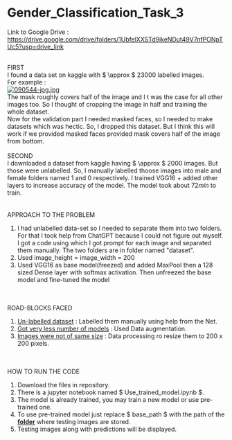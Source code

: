 # Gender_Classification_Task_3

Link to Google Drive : https://drive.google.com/drive/folders/1UbfelXXSTd9ikeNDut49V7nfPONpTUc5?usp=drive_link


<br>FIRST<br> I found a data set on kaggle with $ \approx $ $23000$ labelled images.
<br> For example : </br>
[![090544-jpg.jpg](https://i.postimg.cc/tR6vG1vY/090544-jpg.jpg)](https://postimg.cc/CdFsjKgg)
<br> The mask roughly covers half of the image and I t was the case for all other images too. So I thought of cropping the image in half and training the whole dataset.<br>
Now for the validation part I needed masked faces, so I needed to make datasets which was hectic. So, I dropped this dataset.
But I think this will work if we provided masked faces provided mask covers half of the image from bottom.
<br><br>SECOND<br>
I downloaded a dataset from kaggle having $ \approx $ $2000$ images. But those were unlabelled. So, I manually labelled thoose images into male and female folders named $1$ and $0$ respectively. I trained VGG16 $+$ added other layers to increase accuracy of the model. The model took about $72min$ to train.<br>
<br><br>APPROACH TO THE PROBLEM</br>

1. I had unlabelled data-set so I needed to separate them into two folders. For that I took help from ChatGPT because I could not figure out myself. I got a code using which I got prompt for each image and separated them manually. The two folders are in folder named "dataset".
2. Used image_height = image_width = 200
3. Used VGG16 as base model(freezed) and added MaxPool then a 128 sized Dense layer with softmax activation. Then unfreezed the base model and fine-tuned the model</br>

<br><br>ROAD-BLOCKS FACED</br>
1. <u>Un-labelled dataset</u> : Labelled them manually using help from the Net.
2. <u>Got very less number of models</u> : Used Data augmentation.
3. <u>Images were not of same size</u> : Data processing ro resize them to $200$ x $200$ pixels.


<br><br>HOW TO RUN THE CODE</br>
1. Download the files in repository.
2. There is a jupyter notebook named $ Use\_trained\_model.ipynb $.
3. The model is already trained, you may train a new model or use pre-trained one.
4. To use pre-trained model just replace $ base\_path $ with the path of the <u><b>folder</b></u> where testing images are stored.
5. Testing images along with predictions will be displayed.

